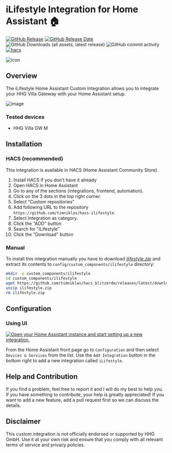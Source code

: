 # iLifestyle Integration for Home Assistant 🏠

[![GitHub Release](https://img.shields.io/github/v/release/timniklas/hass-ilifestyle?sort=semver&style=for-the-badge&color=green)](https://github.com/timniklas/hass-ilifestyle/releases/)
[![GitHub Release Date](https://img.shields.io/github/release-date/timniklas/hass-ilifestyle?style=for-the-badge&color=green)](https://github.com/timniklas/hass-ilifestyle/releases/)
![GitHub Downloads (all assets, latest release)](https://img.shields.io/github/downloads/timniklas/hass-ilifestyle/latest/total?style=for-the-badge&label=Downloads%20latest%20Release)
![GitHub commit activity](https://img.shields.io/github/commit-activity/m/timniklas/hass-ilifestyle?style=for-the-badge)
[![hacs](https://img.shields.io/badge/HACS-Integration-blue.svg?style=for-the-badge)](https://github.com/hacs/integration)

![icon](https://brands.home-assistant.io/ilifestyle/dark_logo.png)

## Overview

The iLifestyle Home Assistant Custom Integration allows you to integrate your HHG Villa Gateway with your Home Assistant setup.

![image](https://github.com/user-attachments/assets/72191a2b-6fe4-406b-a7a9-f85adacb3b82)

### Tested devices
- HHG Villa GW M

## Installation

### HACS (recommended)

This integration is available in HACS (Home Assistant Community Store).

1. Install HACS if you don't have it already
2. Open HACS in Home Assistant
3. Go to any of the sections (integrations, frontend, automation).
4. Click on the 3 dots in the top right corner.
5. Select "Custom repositories"
6. Add following URL to the repository `https://github.com/timniklas/hass-ilifestyle`.
7. Select Integration as category.
8. Click the "ADD" button
9. Search for "iLifestyle"
10. Click the "Download" button

### Manual

To install this integration manually you have to download [_ilifestyle.zip_](https://github.com/timniklas/hass-ilifestyle/releases/latest/) and extract its contents to `config/custom_components/ilifestyle` directory:

```bash
mkdir -p custom_components/ilifestyle
cd custom_components/ilifestyle
wget https://github.com/timniklas/hacs_blitzerde/releases/latest/download/ilifestyle.zip
unzip ilifestyle.zip
rm ilifestyle.zip
```

## Configuration

### Using UI

[![Open your Home Assistant instance and start setting up a new integration.](https://my.home-assistant.io/badges/config_flow_start.svg)](https://my.home-assistant.io/redirect/config_flow_start/?domain=ilifestyle)

From the Home Assistant front page go to `Configuration` and then select `Devices & Services` from the list.
Use the `Add Integration` button in the bottom right to add a new integration called `iLifestyle`.

## Help and Contribution

If you find a problem, feel free to report it and I will do my best to help you.
If you have something to contribute, your help is greatly appreciated!
If you want to add a new feature, add a pull request first so we can discuss the details.

## Disclaimer

This custom integration is not officially endorsed or supported by HHG GmbH.
Use it at your own risk and ensure that you comply with all relevant terms of service and privacy policies.
